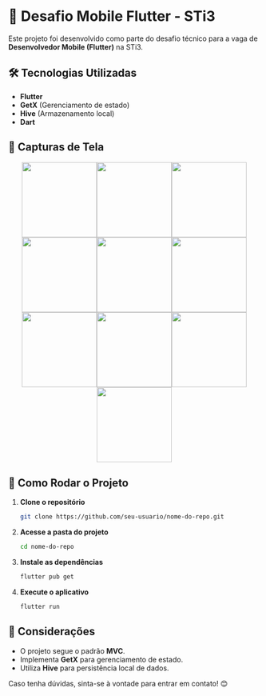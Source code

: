 # 📱 Desafio Mobile Flutter - STi3

Este projeto foi desenvolvido como parte do desafio técnico para a vaga de **Desenvolvedor Mobile (Flutter)** na STi3.

## 🛠️ Tecnologias Utilizadas

- **Flutter**
- **GetX** (Gerenciamento de estado)
- **Hive** (Armazenamento local)
- **Dart**

## 📸 Capturas de Tela

<div style="display: flex; flex-wrap: wrap; justify-content: center;">
    <img src="https://github.com/user-attachments/assets/7f8b26a5-dad4-4dab-8a4c-f06b27bec2e4" width="150">
    <img src="https://github.com/user-attachments/assets/1c697f49-d2b3-4168-93c1-6be76073107b" width="150">
    <img src="https://github.com/user-attachments/assets/b1f360ec-d68f-44f3-87a4-8ddc88f70884" width="150">
        <img src="https://github.com/user-attachments/assets/907bb481-6f5f-49e2-b237-ef5cbab92b70" width="150">
        <img src="https://github.com/user-attachments/assets/25b0dc92-6bbc-4972-a6b5-2c7f290290e1" width="150">
       <img src="https://github.com/user-attachments/assets/dc5bbdac-15df-4834-a5ef-6c2fde0cba20" width="150">
        <img src="https://github.com/user-attachments/assets/ba2fb2fe-f942-4230-8eb2-99cbe3be0c32" width="150">
    <img src="https://github.com/user-attachments/assets/cec35944-2b4c-45ea-815e-3ea0f1264e1e" width="150">
     <img src="https://github.com/user-attachments/assets/f61bf5eb-77b6-479d-9606-d2964832f8cb" width="150">
    <img src="https://github.com/user-attachments/assets/3107c61a-5a7a-4c66-a515-a26d97463a8b" width="150">
   
    

 


 
    
    
</div>

## 🚀 Como Rodar o Projeto

1. **Clone o repositório**

   ```sh
   git clone https://github.com/seu-usuario/nome-do-repo.git
   ```

2. **Acesse a pasta do projeto**

   ```sh
   cd nome-do-repo
   ```

3. **Instale as dependências**

   ```sh
   flutter pub get
   ```

4. **Execute o aplicativo**

   ```sh
   flutter run
   ```

## 📌 Considerações

- O projeto segue o padrão **MVC**.
- Implementa **GetX** para gerenciamento de estado.
- Utiliza **Hive** para persistência local de dados.

Caso tenha dúvidas, sinta-se à vontade para entrar em contato! 😊

